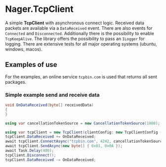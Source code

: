 # Nager.TcpClient

A simple **TcpClient** with asynchronous connect logic. Received data packets are available via a `DataReceived` event. There are also events for `Connected` and `Disconnected`. Additionally there is the possibility to enable `TcpKeepAlive`. The library offers the possibility to pass an `ILogger` for logging. There are extensive tests for all major operating systems (ubuntu, windows, macos).

## Examples of use

For the examples, an online service `tcpbin.com` is used that returns all sent packages. 

### Simple example send and receive data

```cs
void OnDataReceived(byte[] receivedData)
{
}

using var cancellationTokenSource = new CancellationTokenSource(1000);

using var tcpClient = new TcpClient(clientConfig: new TcpClientConfig { CertPath = "", CertPassword = "", SSLProtocol = System.Security.Authentication.SslProtocols.Tls12 });
tcpClient.DataReceived += OnDataReceived;
await tcpClient.ConnectAsync("tcpbin.com", 4242, cancellationTokenSource.Token);
await tcpClient.SendAsync(new byte[] { 0x01, 0x0A });
await Task.Delay(400);
tcpClient.Disconnect();
tcpClient.DataReceived -= OnDataReceived;
```
